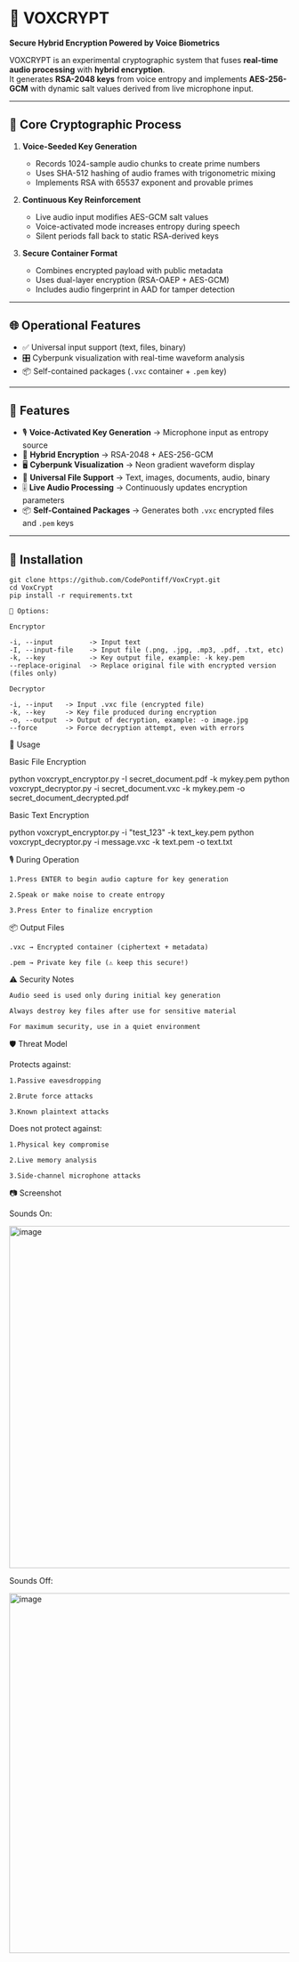 # 🎤 VOXCRYPT
**Secure Hybrid Encryption Powered by Voice Biometrics**

VOXCRYPT is an experimental cryptographic system that fuses **real-time audio processing** with **hybrid encryption**.  
It generates **RSA-2048 keys** from voice entropy and implements **AES-256-GCM** with dynamic salt values derived from live microphone input.

---

## 🔐 Core Cryptographic Process
1. **Voice-Seeded Key Generation**
   - Records 1024-sample audio chunks to create prime numbers  
   - Uses SHA-512 hashing of audio frames with trigonometric mixing  
   - Implements RSA with 65537 exponent and provable primes  

2. **Continuous Key Reinforcement**
   - Live audio input modifies AES-GCM salt values  
   - Voice-activated mode increases entropy during speech  
   - Silent periods fall back to static RSA-derived keys  

3. **Secure Container Format**
   - Combines encrypted payload with public metadata  
   - Uses dual-layer encryption (RSA-OAEP + AES-GCM)  
   - Includes audio fingerprint in AAD for tamper detection  

---

## 🌐 Operational Features
- ✅ Universal input support (text, files, binary)  
- 🎛 Cyberpunk visualization with real-time waveform analysis  
- 📦 Self-contained packages (`.vxc` container + `.pem` key)  

---

## 🌟 Features
- 🎙 **Voice-Activated Key Generation** → Microphone input as entropy source  
- 🔐 **Hybrid Encryption** → RSA-2048 + AES-256-GCM  
- 🖥 **Cyberpunk Visualization** → Neon gradient waveform display  
- 📁 **Universal File Support** → Text, images, documents, audio, binary  
- 🎚 **Live Audio Processing** → Continuously updates encryption parameters  
- 📦 **Self-Contained Packages** → Generates both `.vxc` encrypted files and `.pem` keys  

---

## 🚀 Installation
```
git clone https://github.com/CodePontiff/VoxCrypt.git
cd VoxCrypt
pip install -r requirements.txt

🔧 Options:

Encryptor

-i, --input         -> Input text
-I, --input-file    -> Input file (.png, .jpg, .mp3, .pdf, .txt, etc)
-k, --key           -> Key output file, example: -k key.pem
--replace-original  -> Replace original file with encrypted version (files only)

Decryptor

-i, --input   -> Input .vxc file (encrypted file)
-k, --key     -> Key file produced during encryption
-o, --output  -> Output of decryption, example: -o image.jpg
--force       -> Force decryption attempt, even with errors
```

🎯 Usage

Basic File Encryption

python voxcrypt_encryptor.py -I secret_document.pdf -k mykey.pem
python voxcrypt_decryptor.py -i secret_document.vxc -k mykey.pem -o secret_document_decrypted.pdf

Basic Text Encryption

python voxcrypt_encryptor.py -i "test_123" -k text_key.pem
python voxcrypt_decryptor.py -i message.vxc -k text.pem -o text.txt

🎙 During Operation

    1.Press ENTER to begin audio capture for key generation

    2.Speak or make noise to create entropy

    3.Press Enter to finalize encryption

📦 Output Files

    .vxc → Encrypted container (ciphertext + metadata)

    .pem → Private key file (⚠️ keep this secure!)

⚠️ Security Notes

    Audio seed is used only during initial key generation

    Always destroy key files after use for sensitive material

    For maximum security, use in a quiet environment

🛡 Threat Model

Protects against:

    1.Passive eavesdropping

    2.Brute force attacks

    3.Known plaintext attacks

Does not protect against:

    1.Physical key compromise

    2.Live memory analysis

    3.Side-channel microphone attacks

📷 Screenshot

Sounds On:

<img width="1191" height="615" alt="image" src="https://github.com/user-attachments/assets/027539a0-0b4e-47e9-b76b-e8ff04e4eb79" />

Sounds Off:

<img width="1203" height="647" alt="image" src="https://github.com/user-attachments/assets/ff691f27-4cc6-4305-b5de-a53d25d0638b" />




